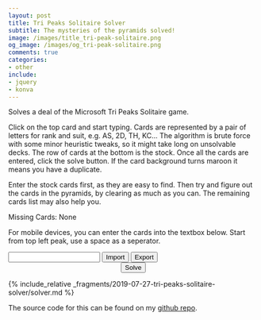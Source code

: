 ```yaml
---
layout: post
title: Tri Peaks Solitaire Solver
subtitle: The mysteries of the pyramids solved!
image: /images/title_tri-peak-solitaire.png
og_image: /images/og_tri-peak-solitaire.png
comments: true
categories:
- other
include:
- jquery
- konva
---
```


Solves a deal of the Microsoft Tri Peaks Solitaire game.

<link rel="stylesheet" href="{{ site.baseurl }}/assets/style/tri-peaks-solitaire.css">

Click on the top card and start typing. Cards are represented by a pair of letters for rank and suit, e.g. AS, 2D, TH, KC... The algorithm is brute force with some minor heuristic tweaks, so it might take long on unsolvable decks. The row of cards at the bottom is the stock. Once all the cards are entered, click the solve button. If the card background turns maroon it means you have a duplicate.

Enter the stock cards first, as they are easy to find. Then try and figure out the cards in the pyramids, by clearing as much as you can. The remaining cards list may also help you.

<p id="remainingCards">Missing Cards: None</p>

For mobile devices, you can enter the cards into the textbox below. Start from top left peak, use a space as a seperator. 

<div id="containerImportExport">
    <input type="text" id="txtEncoded" />
    <input type="button" id="btnImport" value="Import" />
    <input type="button" id="btnExport" value="Export" />
</div>
<div id="container"></div>
<div style="text-align: center;">
    <input type="button" id="btnSolve" value="Solve" />
</div>
<div id="moves">
    <ol id="movesList">
    </ol>
</div>

{% include_relative _fragments/2019-07-27-tri-peaks-solitaire-solver/solver.md %}

The source code for this can be found on my [github repo](https://github.com/IgniparousTempest/javascript-tri-peaks-solitaire-solver).